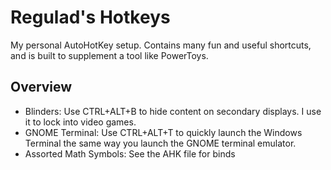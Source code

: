 # Regulad's Hotkeys

My personal AutoHotKey setup. Contains many fun and useful shortcuts, and is built to supplement a tool like PowerToys.

## Overview

* Blinders: Use CTRL+ALT+B to hide content on secondary displays. I use it to lock into video games.
* GNOME Terminal: Use CTRL+ALT+T to quickly launch the Windows Terminal the same way you launch the GNOME terminal emulator.
* Assorted Math Symbols: See the AHK file for binds
